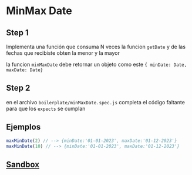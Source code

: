 # MinMax Date
## Step 1
Implementa una función que consuma N veces la funcion `getDate` y de las fechas que recibiste obten la menor y la mayor

la funcion `minMaxDate` debe retornar un objeto como este `{ minDate: Date, maxDate: Date}`

## Step 2
en el archivo `boilerplate/minMaxDate.spec.js` completa el código faltante para que los `expects` se cumplan



## Ejemplos

```js
maxMinDate(2) // --> {minDate:'01-01-2023', maxDate:'01-12-2023'}
maxMinDate(10) // --> {minDate:'01-01-2023', maxDate:'01-12-2023'}
```

## [Sandbox](https://lab.cs50.io/Laboratoria/job-application-public/main/02-tech-mentoring/exercises/17-Promise/boilerplate/)
